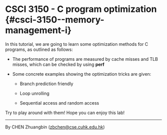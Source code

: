 # CSCI 3150 - C program optimization {#csci-3150--memory-management-i}

In this tutorial, we are going to learn some optimization methods for C programs, as outlined as follows:

* The performance of programs are measured by cache misses and TLB misses, which can be checked by using **perf**

* Some concrete examples showing the optimization tricks are given:

  * Branch prediction friendly

  * Loop unrolling

  * Sequential access and random access

Try to play around with them! Hope you can enjoy this lab!

---

By CHEN Zhuangbin \(zbchen@cse.cuhk.edu.hk\)

